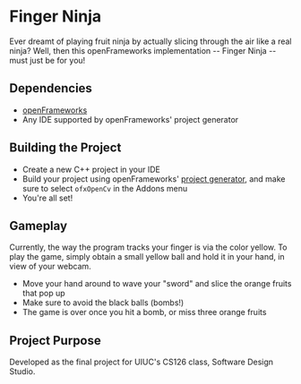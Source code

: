 # Finger Ninja

Ever dreamt of playing fruit ninja by actually slicing through the air like a real ninja? Well, then this openFrameworks
implementation -- Finger Ninja -- must just be for you!

## Dependencies

* [openFrameworks](https://openframeworks.cc/)
* Any IDE supported by openFrameworks' project generator

## Building the Project

* Create a new C++ project in your IDE
* Build your project using openFrameworks' [project generator](https://openframeworks.cc/learning/01_basics/create_a_new_project/), and make sure to select `ofxOpenCv` in the Addons menu
* You're all set!

## Gameplay

Currently, the way the program tracks your finger is via the color yellow. To play the game, simply obtain a small yellow
ball and hold it in your hand, in view of your webcam.

* Move your hand around to wave your "sword" and slice the orange fruits that pop up
* Make sure to avoid the black balls (bombs!)
* The game is over once you hit a bomb, or miss three orange fruits

## Project Purpose

Developed as the final project for UIUC's CS126 class, Software Design Studio.